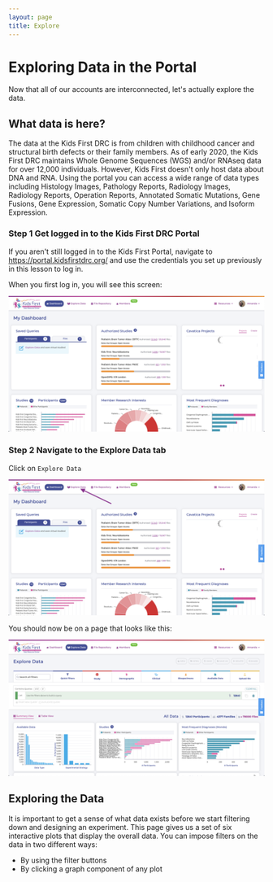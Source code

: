 ```yaml
---
layout: page
title: Explore
---
```


Exploring Data in the Portal
============================

Now that all of our accounts are interconnected, let's actually explore
the data.

What data is here?
------------------

The data at the Kids First DRC is from children with childhood cancer
and structural birth defects or their family members. As of early 2020,
the Kids First DRC maintains Whole Genome Sequences (WGS) and/or RNAseq
data for over 12,000 individuals. However, Kids First doesn't only host
data about DNA and RNA. Using the portal you can access a wide range of
data types including Histology Images, Pathology Reports, Radiology
Images, Radiology Reports, Operation Reports, Annotated Somatic
Mutations, Gene Fusions, Gene Expression, Somatic Copy Number
Variations, and Isoform Expression.

### Step 1 Get logged in to the Kids First DRC Portal

If you aren't still logged in to the Kids First Portal, navigate to
<https://portal.kidsfirstdrc.org/> and use the credentials you set up
previously in this lesson to log in.

 When you first log in, you will see
this screen:

[![](../../images/KidsFirstPortal_11.png)](../../images/KidsFirstPortal_11.png "Kids First Dashboard")


### Step 2 Navigate to the Explore Data tab

Click on `Explore Data`

[![](../../images/KidsFirstPortal_12.png)](../../images/KidsFirstPortal_12.png "Go To Explore Data")

You should now be on a page that looks like this:

[![](../../images/KidsFirstPortal_13.png)](../../images/KidsFirstPortal_13.png "Explore Data")

Exploring the Data
------------------

It is important to get a sense of what data exists before we start
filtering down and designing an experiment. This page gives us a set of
six interactive plots that display the overall data. You can impose
filters on the data in two different ways:

-   By using the filter buttons
-   By clicking a graph component of any plot
